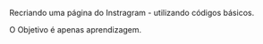 Recriando uma página do Instragram  - utilizando códigos básicos. 

O Objetivo é apenas aprendizagem.